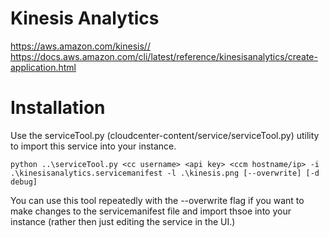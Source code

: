 # Kinesis Analytics
https://aws.amazon.com/kinesis//
https://docs.aws.amazon.com/cli/latest/reference/kinesisanalytics/create-application.html

# Installation
Use the serviceTool.py (cloudcenter-content/service/serviceTool.py)
utility to import this service into your instance.

`python ..\serviceTool.py <cc username> <api key> <ccm hostname/ip>
-i .\kinesisanalytics.servicemanifest -l .\kinesis.png
[--overwrite] [-d debug]`

You can use this tool repeatedly with the --overwrite flag if you want
to make changes to the servicemanifest file and import thsoe into your
instance (rather then just editing the service in the UI.)
